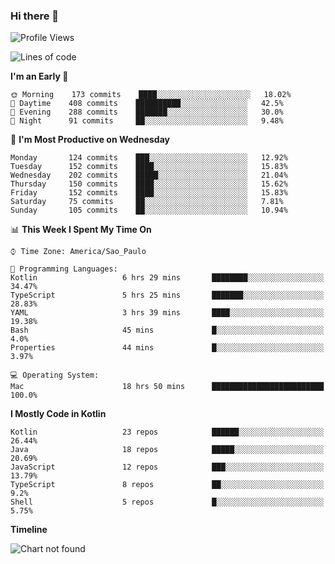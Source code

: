 ### Hi there 👋

<!--
**fernandonogueira/fernandonogueira** is a ✨ _special_ ✨ repository because its `README.md` (this file) appears on your GitHub profile.

Here are some ideas to get you started:

- 🔭 I’m currently working on ...
- 🌱 I’m currently learning ...
- 👯 I’m looking to collaborate on ...
- 🤔 I’m looking for help with ...
- 💬 Ask me about ...
- 📫 How to reach me: ...
- 😄 Pronouns: ...
- ⚡ Fun fact: ...
-->

<!--START_SECTION:waka-->
![Profile Views](http://img.shields.io/badge/Profile%20Views-0-blue)

![Lines of code](https://img.shields.io/badge/From%20Hello%20World%20I%27ve%20Written-5.8%20million%20lines%20of%20code-blue)

**I'm an Early 🐤** 

```text
🌞 Morning    173 commits    ████░░░░░░░░░░░░░░░░░░░░░   18.02% 
🌆 Daytime    408 commits    ██████████░░░░░░░░░░░░░░░   42.5% 
🌃 Evening    288 commits    ███████░░░░░░░░░░░░░░░░░░   30.0% 
🌙 Night      91 commits     ██░░░░░░░░░░░░░░░░░░░░░░░   9.48%

```
📅 **I'm Most Productive on Wednesday** 

```text
Monday       124 commits    ███░░░░░░░░░░░░░░░░░░░░░░   12.92% 
Tuesday      152 commits    ████░░░░░░░░░░░░░░░░░░░░░   15.83% 
Wednesday    202 commits    █████░░░░░░░░░░░░░░░░░░░░   21.04% 
Thursday     150 commits    ████░░░░░░░░░░░░░░░░░░░░░   15.62% 
Friday       152 commits    ████░░░░░░░░░░░░░░░░░░░░░   15.83% 
Saturday     75 commits     ██░░░░░░░░░░░░░░░░░░░░░░░   7.81% 
Sunday       105 commits    ██░░░░░░░░░░░░░░░░░░░░░░░   10.94%

```


📊 **This Week I Spent My Time On** 

```text
⌚︎ Time Zone: America/Sao_Paulo

💬 Programming Languages: 
Kotlin                   6 hrs 29 mins       ████████░░░░░░░░░░░░░░░░░   34.47% 
TypeScript               5 hrs 25 mins       ███████░░░░░░░░░░░░░░░░░░   28.83% 
YAML                     3 hrs 39 mins       ████░░░░░░░░░░░░░░░░░░░░░   19.38% 
Bash                     45 mins             █░░░░░░░░░░░░░░░░░░░░░░░░   4.0% 
Properties               44 mins             █░░░░░░░░░░░░░░░░░░░░░░░░   3.97%

💻 Operating System: 
Mac                      18 hrs 50 mins      █████████████████████████   100.0%

```

**I Mostly Code in Kotlin** 

```text
Kotlin                   23 repos            ██████░░░░░░░░░░░░░░░░░░░   26.44% 
Java                     18 repos            █████░░░░░░░░░░░░░░░░░░░░   20.69% 
JavaScript               12 repos            ███░░░░░░░░░░░░░░░░░░░░░░   13.79% 
TypeScript               8 repos             ██░░░░░░░░░░░░░░░░░░░░░░░   9.2% 
Shell                    5 repos             █░░░░░░░░░░░░░░░░░░░░░░░░   5.75%

```


**Timeline**

![Chart not found](https://raw.githubusercontent.com/fernandonogueira/fernandonogueira/master/charts/bar_graph.png) 


<!--END_SECTION:waka-->
